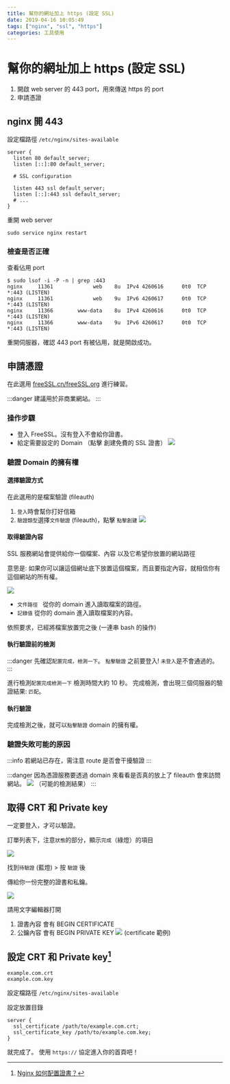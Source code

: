 ```yaml
---
title: 幫你的網址加上 https (設定 SSL)
date: 2019-04-16 10:05:49
tags: ["nginx", "ssl", "https"]
categories: 工具使用
---
```


# 幫你的網址加上 https (設定 SSL)

1. 開啟 web server 的 443 port，用來傳送 https 的 port
2. 申請憑證

## nginx 開 443

設定檔路徑 `/etc/nginx/sites-available`

```nginx
server {
  listen 80 default_server;
  listen [::]:80 default_server;

  # SSL configuration

  listen 443 ssl default_server;
  listen [::]:443 ssl default_server;
  # ...
}
```

重開 web server

```shell
sudo service nginx restart
```

### 檢查是否正確

查看佔用 port

```shell=
$ sudo lsof -i -P -n | grep :443
nginx     11361             web    8u  IPv4 4260616      0t0  TCP *:443 (LISTEN)
nginx     11361             web    9u  IPv6 4260617      0t0  TCP *:443 (LISTEN)
nginx     11366        www-data    8u  IPv4 4260616      0t0  TCP *:443 (LISTEN)
nginx     11366        www-data    9u  IPv6 4260617      0t0  TCP *:443 (LISTEN)
```

重開伺服器，確認 443 port 有被佔用，就是開啟成功。

## 申請憑證

在此選用 [freeSSL.cn/freeSSL.org](https://freessl.cn/) 進行練習。

:::danger
建議用於非商業網站。
:::

### 操作步驟

- 登入 FreeSSL。沒有登入不會給你證書。
- 給定需要設定的 Domain （點擊 創建免費的 SSL 證書）
  ![](https://i.imgur.com/5OHMzKc.png)

### 驗證 Domain 的擁有權

#### 選擇驗證方式

在此選用的是檔案驗證 (fileauth)

1. `登入`時會幫你打好信箱
2. `驗證類型`選擇`文件驗證` (fileauth)，點擊 `點擊創建`
   ![](https://i.imgur.com/znUKmcr.png)

#### 取得驗證內容

SSL 服務網站會提供給你一個檔案、內容
以及它希望你放置的網站路徑

意思是: 如果你可以讓這個網址底下放置這個檔案，而且要指定內容，就相信你有這個網站的所有權。

![](https://i.imgur.com/tEO5oZ1.png)

- `文件路徑`   從你的 domain 進入讀取檔案的路徑。
- `記錄值` 從你的 domain 進入讀取檔案的內容。

依照要求，已經將檔案放置完之後 (一連串 bash 的操作)

#### 執行驗證前的檢測

:::danger
先確認`配置完成，檢測一下`。
`點擊驗證` 之前要登入! `未登入`是不會通過的。
:::

進行檢測`配置完成檢測一下` 檢測時間大約 10 秒。
完成檢測，會出現三個伺服器的驗證結果: `匹配`。

#### 執行驗證

完成檢測之後，就可以`點擊驗證` domain 的擁有權。

### 驗證失敗可能的原因

:::info
若網站已存在，需注意 route 是否會干擾驗證
:::

:::danger
因為憑證服務要透過 domain 來看看是否真的放上了 fileauth 會來訪問網站。
![](https://i.imgur.com/3kOV8Vm.png)
（可能的檢測結果）
:::

## 取得 CRT 和 Private key

一定要登入，才可以驗證。

訂單列表下，注意`狀態`的部分，顯示`完成`（綠燈）的項目

![](https://i.imgur.com/c49cb1Z.png)

找到`待驗證` (藍燈) > 按 `驗證` 後

傳給你一份完整的證書和私鑰。

![](https://i.imgur.com/ugHvD30.png)

請用文字編輯器打開

1. 證書內容 會有 BEGIN CERTIFICATE
2. 公鑰內容 會有 BEGIN PRIVATE KEY
   ![](https://i.imgur.com/47EHlUH.png)
   (certificate 範例)

## 設定 CRT 和 Private key[^nginx-config-crt]

<!-- prettier-ignore-start -->
[^nginx-config-crt]: [Nginx 如何配置證書？](https://blog.freessl.cn/how-to-install-cert-in-nginx/)
<!-- prettier-ignore-end -->


```
example.com.crt
example.com.key
```

設定檔路徑 `/etc/nginx/sites-available`

設定放置目錄

```nginx
server {
  ssl_certificate /path/to/example.com.crt;
  ssl_certificate_key /path/to/example.com.key;
}
```

就完成了。
使用 `https://` 協定進入你的首頁吧！
